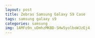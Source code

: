 ```yaml
---
layout: post
title: Zebras Samsung Galaxy S9 Case
tags: samsung galaxy s9
categories: samsung
img: 1AMFo9n_uDmhzMKBD-SHw5yolboWJzEj4
---
```

